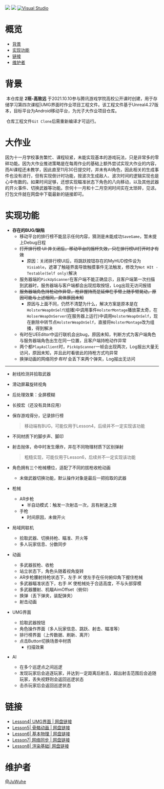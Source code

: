[![](https://img.shields.io/badge/Author-Insyent-green)](https://insyent.today)	[![](https://img.shields.io/badge/powered%20by-Unreal-blue)](https://github.com/EpicGames/UnrealEngine)	 [![Visual Studio](https://img.shields.io/badge/--6C33AF?logo=visual%20studio)](https://visualstudio.microsoft.com/)

# 概览

- [背景](#背景)
- [实现功能](#实现功能)
- [链接](#网盘链接)
- [维护者](#维护者)

# 背景

​		本仓库是 **2班-高致远** 于2021.10.10参与腾讯游戏学院高校公开课时创建，用于存储学习第四次课程|UMG界面时作业项目工程文件。该工程文件基于Unreal4.27版本，目标平台为Android移动平台，为光子大作业项目仓库。

​		仓库工程文件`Git Clone`后需重新编译才可运行。

# 大作业

​		因为十一月学校事务繁忙、课程较紧，未能实现基本的游戏玩法，只是非常多的零碎功能。因为大作业推进策略是在每周作业的基础上额外尝试实现大作业的内容，而AI课程还未教学，因此直至11月30日提交时，并未有AI角色，因此相关的生成事件也没有进行，但有实现倒计时功能，按波次生成敌人、波次时间的逻辑实现也是心中有数的。如果时间足够，还想实现瞄准状态下角色的八向移动，以及其他武器的开火事件、切换武器等功能。奈何十一月和十二月空闲时间实在太琐碎，见谅。打包文件就在网盘中下载最新的链接即可。

# 实现功能

- **存在的BUG/缺陷**
  - 移动平台的排行榜不能显示任何内容，猜测是未能成功`SaveGame`，暂未提上Debug日程
  - ~~打开排行榜 UI 并关闭后，移动平台的摇杆失效，只在排行榜UI打开时才有效~~
    - 原因：关闭排行榜UI后，将跳跃按钮存在的MyHUD控件设为`Visiable`，遮罩了触碰界面导致触摸事件无法触发，修改为`Not HIt - Testable(Self only)`解决
  - 服务器端的`PickUpScanner`在客户端不能正确显示，且客户端第一次扫描到武器时，服务器端与客户端都会出现<kbd>拾取</kbd>按钮，Log出现无访问报错
  - ~~服务器端角色持枪动作异常，枪非握持而是延伸在手臂上随手臂晃动，原因可能与上述相同，具体原因未知~~
    - 原因与上面不同，仍然不清楚为什么，解决方案是原本是在`HolsterWeapOnSelf`(组播)中调用事件`HolsterMontage`播放蒙太奇，在`HolserWeapOnServer`(在服务器上运行)中调用`HolsterWeapOnSelf`，现在删除中转节点`HolsterWeapOnSelf`，直接将`HolsterMontage`改为组播，得到解决
  - 有时在UEEditor中运行联机会出bug，原因未知，判断方式为客户端角色与服务器端角色出生在同一位置，且客户端持枪动作异常
  - 两个都`PlayAsClient`时，`PickUpScanner`一帧会出现两次，Log报出大量无访问，原因未知，并且此时看彼此的持枪方式均异常
  - 换弹动画的网络同步*有时* 会丢下来两个弹夹，Log报出无访问

------

- 射线检测并拾取武器

- 滑动屏幕旋转视角

- 后处理效果：全屏模糊

- 长按宏（还没有具体应用）

- 保存游戏得分，记录排行榜

  > 移动端有BUG，可能仅用于Lesson4，后续并不一定实现该功能

- 不同材质下的脚步声、脚印

- 射击抛体，命中时发生爆炸，并在不同物理材质下区别弹射

  > 粗糙实现，可能仅用于Lesson6，后续并不一定实现该功能

- 角色拥有三个枪械槽位，适配了不同的拔枪收枪动画

  - 未做武器切换功能，默认操作对象是最后一把拾取的武器

- 枪械

  - AR步枪
    - 半自动模式：触发一次射击一次，且有射速上限
  - 手枪
    - 时间原因，未做开火

- 局域网联机

  - 拾取武器、切换持枪、瞄准、开火等
  - 多人玩家信息、分数同步

- 动画
  - 多武器拔枪、收枪
  - 站立状态下，角色头随着视角旋转
  - AR步枪腰射持枪状态下，左手 *IK* 使左手在任何俯仰角下握住枪械
  - 多武器瞄准状态下，右手 *IK* 使枪械处于合适高度，不与头部穿模
  - 多武器腰射、机瞄AimOffset（俯仰）
  - 换弹（丢下弹夹，装配弹夹）
  - 射击动画

- UMG界面
  - 拾取武器按钮
  - 角色操作界面（多人玩家信息、跳跃、射击、瞄准等）
  - 排行榜界面（上传数据、刷新、离开）
  - 点击Button切换场景中材质
    - 扫描效果

- AI

  - 在多个巡逻点之间巡逻
  - 发现玩家后会追逐玩家，并达到一定距离后射击，超出射击范围后会追随玩家，丢失视野则会返回巡逻状态
  - 击杀玩家后会返回巡逻状态


# 链接

- [Lesson4| UMG界面 | 网盘链接](https://share.weiyun.com/ARsph86I)
- [Lesson5| 骨骼动画 | 网盘链接](https://share.weiyun.com/joioQRR8)
- [Lesson6| 基本物理 | 网盘链接](https://share.weiyun.com/9BFyICQy)
- [Lesson7| 网络同步 | 网盘链接](https://share.weiyun.com/1Mi8mb9s)
- [Lesson8| 渲染基础| 网盘链接](https://share.weiyun.com/SUdxJgU2)

# 维护者

[@JuWuhe](https://github.com/JuWuhe)